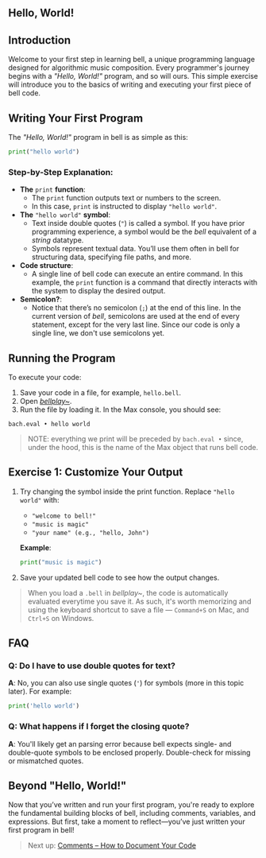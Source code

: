 ## Hello, World!

## Introduction

Welcome to your first step in learning bell, a unique programming language designed for algorithmic music composition. Every programmer's journey begins with a _"Hello, World!"_ program, and so will ours. This simple exercise will introduce you to the basics of writing and executing your first piece of bell code.

## Writing Your First Program

The _"Hello, World!"_ program in bell is as simple as this:

```py
print("hello world")
```

### Step-by-Step Explanation:

- **The** `print` **function**:
  - The `print` function outputs text or numbers to the screen.
  - In this case, `print` is instructed to display `"hello world"`.
- **The** `"hello world"` **symbol**:
  - Text inside double quotes (`"`) is called a symbol. If you have prior programming experience, a symbol would be the _bell_ equivalent of a _string_ datatype.
  - Symbols represent textual data. You’ll use them often in bell for structuring data, specifying file paths, and more.
- **Code structure**:
  - A single line of bell code can execute an entire command. In this example, the `print` function is a command that directly interacts with the system to display the desired output.
- **Semicolon?**:
  - Notice that there’s no semicolon (`;`) at the end of this line. In the current version of _bell_, semicolons are used at the end of every statement, except for the very last line. Since our code is only a single line, we don't use semicolons yet.

## Running the Program

To execute your code:

1. Save your code in a file, for example, `hello.bell`.
2. Open [_bellplay~_](https://github.com/felipetovarhenao/bellplay/releases/latest).
3. Run the file by loading it. In the Max console, you should see:

```
bach.eval • hello world
```

> NOTE: everything we print will be preceded by `bach.eval •` since, under the hood, this is the name of the Max object that runs bell code.

## Exercise 1: Customize Your Output

1. Try changing the symbol inside the print function. Replace `"hello world"` with:
   - `"welcome to bell!"`
   - `"music is magic"`
   - `"your name" (e.g., "hello, John")`
   
   **Example**:
    ```py
    print("music is magic")
    ```
2. Save your updated bell code to see how the output changes.

> When you load a `.bell` in _bellplay~_, the code is automatically evaluated everytime you save it. As such, it's worth memorizing and using the keyboard shortcut to save a file — `Command+S` on Mac, and `Ctrl+S` on Windows.


## FAQ

### Q: Do I have to use double quotes for text?
**A**: No, you can also use single quotes (`'`) for symbols (more in this topic later). For example:

```py
print('hello world')
```

### Q: What happens if I forget the closing quote?
**A**: You'll likely get an parsing error because bell expects single- and double-quote symbols to be enclosed properly. Double-check for missing or mismatched quotes.

## Beyond "Hello, World!"
Now that you’ve written and run your first program, you're ready to explore the fundamental building blocks of bell, including comments, variables, and expressions. But first, take a moment to reflect—you’ve just written your first program in bell!

> Next up: [Comments – How to Document Your Code](comments.md)
